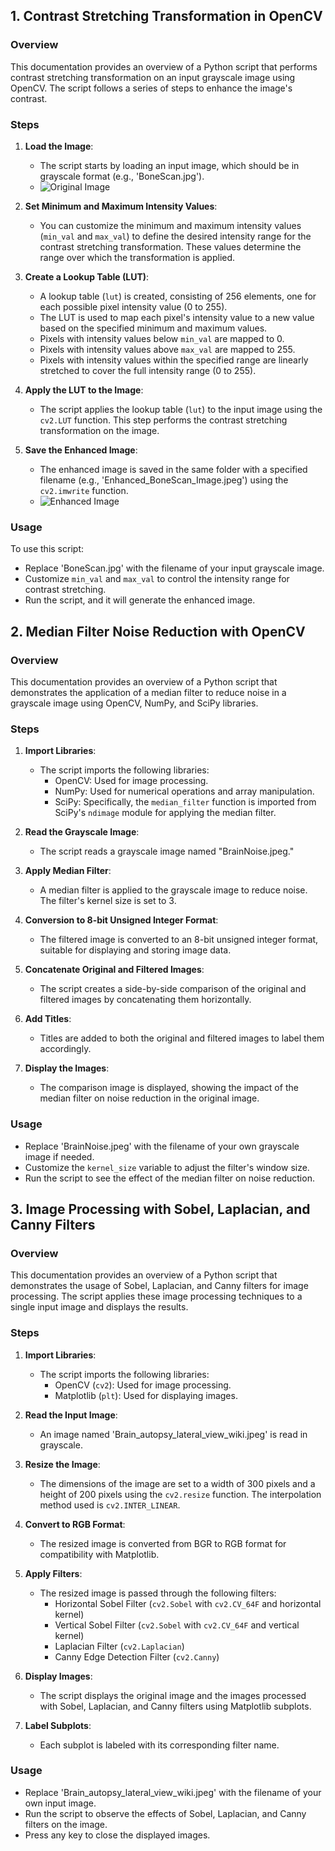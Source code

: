 ## 1. Contrast Stretching Transformation in OpenCV

### Overview

This documentation provides an overview of a Python script that performs contrast stretching transformation on an input grayscale image using OpenCV. The script follows a series of steps to enhance the image's contrast.

### Steps

1. **Load the Image**:
   - The script starts by loading an input image, which should be in grayscale format (e.g., 'BoneScan.jpg').
   - ![Original Image](https://github.com/dhananjayjm/Image-Processing-and-Data-Visualization-WiSe-22-23/blob/main/BoneScan.jpg)

2. **Set Minimum and Maximum Intensity Values**:
   - You can customize the minimum and maximum intensity values (`min_val` and `max_val`) to define the desired intensity range for the contrast stretching transformation. These values determine the range over which the transformation is applied.

3. **Create a Lookup Table (LUT)**:
   - A lookup table (`lut`) is created, consisting of 256 elements, one for each possible pixel intensity value (0 to 255).
   - The LUT is used to map each pixel's intensity value to a new value based on the specified minimum and maximum values.
   - Pixels with intensity values below `min_val` are mapped to 0.
   - Pixels with intensity values above `max_val` are mapped to 255.
   - Pixels with intensity values within the specified range are linearly stretched to cover the full intensity range (0 to 255).

4. **Apply the LUT to the Image**:
   - The script applies the lookup table (`lut`) to the input image using the `cv2.LUT` function. This step performs the contrast stretching transformation on the image.

5. **Save the Enhanced Image**:
   - The enhanced image is saved in the same folder with a specified filename (e.g., 'Enhanced_BoneScan_Image.jpeg') using the `cv2.imwrite` function.
   - ![Enhanced Image](https://github.com/dhananjayjm/Image-Processing-and-Data-Visualization-WiSe-22-23/blob/main/Enhanced_BoneScan_Image.jpeg)

### Usage
To use this script:
   - Replace 'BoneScan.jpg' with the filename of your input grayscale image.
   - Customize `min_val` and `max_val` to control the intensity range for contrast stretching.
   - Run the script, and it will generate the enhanced image.

## 2. Median Filter Noise Reduction with OpenCV

### Overview

This documentation provides an overview of a Python script that demonstrates the application of a median filter to reduce noise in a grayscale image using OpenCV, NumPy, and SciPy libraries.

### Steps

1. **Import Libraries**:
   - The script imports the following libraries:
     - OpenCV: Used for image processing.
     - NumPy: Used for numerical operations and array manipulation.
     - SciPy: Specifically, the `median_filter` function is imported from SciPy's `ndimage` module for applying the median filter.

2. **Read the Grayscale Image**:
   - The script reads a grayscale image named "BrainNoise.jpeg."

3. **Apply Median Filter**:
   - A median filter is applied to the grayscale image to reduce noise. The filter's kernel size is set to 3.

4. **Conversion to 8-bit Unsigned Integer Format**:
   - The filtered image is converted to an 8-bit unsigned integer format, suitable for displaying and storing image data.

5. **Concatenate Original and Filtered Images**:
   - The script creates a side-by-side comparison of the original and filtered images by concatenating them horizontally.

6. **Add Titles**:
   - Titles are added to both the original and filtered images to label them accordingly.

7. **Display the Images**:
   - The comparison image is displayed, showing the impact of the median filter on noise reduction in the original image.

### Usage
   - Replace 'BrainNoise.jpeg' with the filename of your own grayscale image if needed.
   - Customize the `kernel_size` variable to adjust the filter's window size.
   - Run the script to see the effect of the median filter on noise reduction.

## 3. Image Processing with Sobel, Laplacian, and Canny Filters

### Overview

This documentation provides an overview of a Python script that demonstrates the usage of Sobel, Laplacian, and Canny filters for image processing. The script applies these image processing techniques to a single input image and displays the results.

### Steps

1. **Import Libraries**:
   - The script imports the following libraries:
     - OpenCV (`cv2`): Used for image processing.
     - Matplotlib (`plt`): Used for displaying images.

2. **Read the Input Image**:
   - An image named 'Brain_autopsy_lateral_view_wiki.jpeg' is read in grayscale.

3. **Resize the Image**:
   - The dimensions of the image are set to a width of 300 pixels and a height of 200 pixels using the `cv2.resize` function. The interpolation method used is `cv2.INTER_LINEAR`.
   
4. **Convert to RGB Format**:
   - The resized image is converted from BGR to RGB format for compatibility with Matplotlib.

5. **Apply Filters**:
   - The resized image is passed through the following filters:
     - Horizontal Sobel Filter (`cv2.Sobel` with `cv2.CV_64F` and horizontal kernel)
     - Vertical Sobel Filter (`cv2.Sobel` with `cv2.CV_64F` and vertical kernel)
     - Laplacian Filter (`cv2.Laplacian`)
     - Canny Edge Detection Filter (`cv2.Canny`)

6. **Display Images**:
   - The script displays the original image and the images processed with Sobel, Laplacian, and Canny filters using Matplotlib subplots.
   
7. **Label Subplots**:
   - Each subplot is labeled with its corresponding filter name.

### Usage
   - Replace 'Brain_autopsy_lateral_view_wiki.jpeg' with the filename of your own input image.
   - Run the script to observe the effects of Sobel, Laplacian, and Canny filters on the image.
   - Press any key to close the displayed images.
